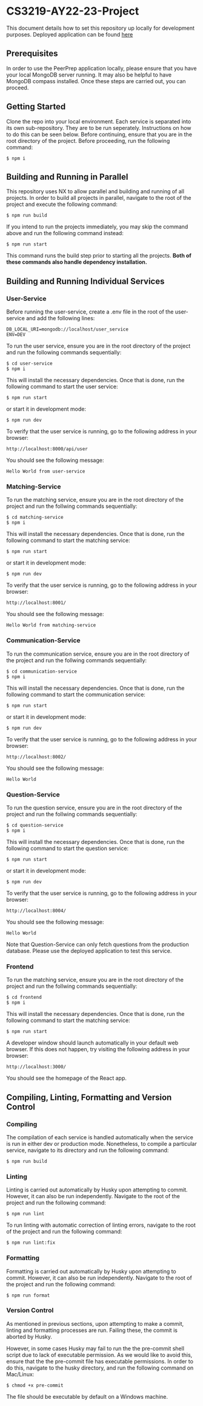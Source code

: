 # CS3219-AY22-23-Project

This document details how to set this repository up locally for development purposes.
Deployed application can be found [here](https://cs3219-g45-frontend-c7v7akrz2a-as.a.run.app)

## Prerequisites

In order to use the PeerPrep application locally, please ensure that you have your local MongoDB server running. It may also be helpful to have MongoDB compass installed. Once these steps are carried out, you can proceed.

## Getting Started

Clone the repo into your local environment. Each service is separated into its own sub-repository.
They are to be run seperately. Instructions on how to do this can be seen below. Before continuing,
ensure that you are in the root directory of the project. Before proceeding, run the following command:

```
$ npm i
```

## Building and Running in Parallel

This repository uses NX to allow parallel and building and running of all projects. In order to build all projects in parallel, navigate to the root of the project and execute the following command:

```
$ npm run build
```

If you intend to run the projects immediately, you may skip the command above and run the following command instead:

```
$ npm run start
```

This command runs the build step prior to starting all the projects. **Both of these commands also handle dependency installation.**

## Building and Running Individual Services

### User-Service

Before running the user-service, create a .env file in the root of the user-service and add the following lines:

```
DB_LOCAL_URI=mongodb://localhost/user_service
ENV=DEV
```

To run the user service, ensure you are in the root directory of the project and run the following commands sequentially:

```
$ cd user-service
$ npm i
```

This will install the necessary dependencies. Once that is done,
run the following command to start the user service:

```
$ npm run start
```

or start it in development mode:

```
$ npm run dev
```

To verify that the user service is running, go to the following address in your browser:

```
http://localhost:8000/api/user
```

You should see the following message:

```
Hello World from user-service
```

### Matching-Service

To run the matching service, ensure you are in the root directory of the project and run the follwing commands sequentially:

```
$ cd matching-service
$ npm i
```

This will install the necessary dependencies. Once that is done,
run the following command to start the matching service:

```
$ npm run start
```

or start it in development mode:

```
$ npm run dev
```

To verify that the user service is running, go to the following address in your browser:

```
http://localhost:8001/
```

You should see the following message:

```
Hello World from matching-service
```

### Communication-Service

To run the communication service, ensure you are in the root directory of the project and run the follwing commands sequentially:

```
$ cd communication-service
$ npm i
```

This will install the necessary dependencies. Once that is done,
run the following command to start the communication service:

```
$ npm run start
```

or start it in development mode:

```
$ npm run dev
```

To verify that the user service is running, go to the following address in your browser:

```
http://localhost:8002/
```

You should see the following message:

```
Hello World
```

### Question-Service

To run the question service, ensure you are in the root directory of the project and run the follwing commands sequentially:

```
$ cd question-service
$ npm i
```

This will install the necessary dependencies. Once that is done,
run the following command to start the question service:

```
$ npm run start
```

or start it in development mode:

```
$ npm run dev
```

To verify that the user service is running, go to the following address in your browser:

```
http://localhost:8004/
```

You should see the following message:

```
Hello World
```

Note that Question-Service can only fetch questions from the production database.
Please use the deployed application to test this service.

### Frontend

To run the matching service, ensure you are in the root directory of the project and run the follwing commands sequentially:

```
$ cd frontend
$ npm i
```

This will install the necessary dependencies. Once that is done,
run the following command to start the matching service:

```
$ npm run start
```

A developer window should launch automatically in your default web browser. If this does not happen, try visiting the following address in your browser:

```
http://localhost:3000/
```

You should see the homepage of the React app.

## Compiling, Linting, Formatting and Version Control

### Compiling

The compilation of each service is handled automatically when the service is run in either dev or production mode. Nonetheless, to compile a particular service, navigate to its directory and run the following command:

```
$ npm run build
```

### Linting

Linting is carried out automatically by Husky upon attempting to commit. However, it can also be run independently. Navigate to the root of the project and run the following command:

```
$ npm run lint
```

To run linting with automatic correction of linting errors, navigate to the root of the project and run the following command:

```
$ npm run lint:fix
```

### Formatting

Formatting is carried out automatically by Husky upon attempting to commit. However, it can also be run independently. Navigate to the root of the project and run the following command:

```
$ npm run format
```

### Version Control

As mentioned in previous sections, upon attempting to make a commit, linting and formatting processes are run. Failing these, the commit is aborted by Husky.

However, in some cases Husky may fail to run the the pre-commit shell script due to lack of executable permission. As we would like to avoid this, ensure that the the pre-commit file has executable permissions. In order to do this, navigate to the husky directory, and run the following command on Mac/Linux:

```
$ chmod +x pre-commit
```

The file should be executable by default on a Windows machine.
